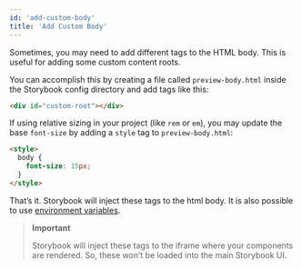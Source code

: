 ```yaml
---
id: 'add-custom-body'
title: 'Add Custom Body'
---
```


Sometimes, you may need to add different tags to the HTML body. This is useful for adding some custom content roots.

You can accomplish this by creating a file called `preview-body.html` inside the Storybook config directory and add tags like this:

```html
<div id="custom-root"></div>
```

If using relative sizing in your project (like `rem` or `em`), you may update the base `font-size` by adding a `style` tag to `preview-body.html`:

```html
<style>
  body {
    font-size: 15px;
  }
</style>
```

That’s it. Storybook will inject these tags to the html body. It is also possible to use [environment variables](https://storybook.js.org/docs/configurations/env-vars/#usage-in-custom-headbody).

> **Important**
>
> Storybook will inject these tags to the iframe where your components are rendered. So, these won’t be loaded into the main Storybook UI.
